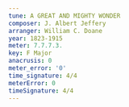 ```yaml
---
tune: A GREAT AND MIGHTY WONDER
composer: J. Albert Jeffery
arranger: William C. Doane
year: 1823-1915
meter: 7.7.7.3.
key: F Major
anacrusis: 0
meter_error: '0'
time_signature: 4/4
meterError: 0
timeSignature: 4/4
---
```

